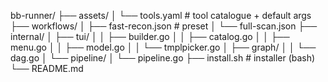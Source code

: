 bb-runner/
├── assets/
│   └── tools.yaml        # tool catalogue + default args
├── workflows/
│   ├── fast-recon.json   # preset
│   └── full-scan.json
├── internal/
│   ├── tui/
│   │   ├── builder.go
│   │   ├── catalog.go
│   │   ├── menu.go
│   │   ├── model.go
│   │   └── tmplpicker.go
│   ├── graph/
│   │   └── dag.go
│   └── pipeline/
│       └── pipeline.go
├── install.sh            # installer (bash)
└── README.md
